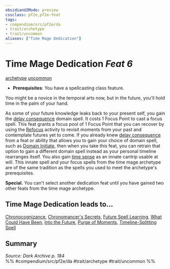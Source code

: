 ```yaml
---
obsidianUIMode: preview
cssclass: pf2e,pf2e-feat
tags:
- compendium/src/pf2e/da
- trait/archetype
- trait/uncommon
aliases: ["Time Mage Dedication"]
---
```

# Time Mage Dedication  *Feat 6*  
[archetype](archetype.md "Archetype Feat Trait")  [uncommon](uncommon.md "Uncommon Rarity Trait")  

- **Prerequisites**: You have a spellcasting class feature.

You might be a novice in the temporal arts now, but in the future, you'll hold time in the palm of your hand.

As some of your future knowledge leaks back to your present self, you gain the [delay consequence](delay-consequence-logm.md) domain spell. It costs 1 Focus Point to cast a focus spell. This feat grants a focus pool of 1 Focus Point that you can recover by using the [Refocus](refocus.md) activity to revisit moments from your past and contemplate futures yet to come. If you already knew [delay consequence](delay-consequence-logm.md) from a feat or ability that allows you to gain your choice of domain spell, such as [Domain Initiate](domain-initiate.md), then when you take this feat, you can retrain that option to gain a different domain spell instead as your personal timeline rearranges itself. You also gain [time sense](time-sense-da.md) as an innate cantrip usable at will. This innate spell and your focus spells from the time mage archetype are of the same tradition as the spells you used to meet the archetype's prerequisites.

**Special.** You can't select another dedication feat until you have gained two other feats from the time mage archetype.

## Time Mage Dedication leads to...

[Chronocognizance](chronocognizance-da.md), [Chronomancer's Secrets](chronomancers-secrets-da.md), [Future Spell Learning](future-spell-learning-da.md), [What Could Have Been](what-could-have-been-da.md), [Into the Future](into-the-future-da.md), [Purge of Moments](purge-of-moments-da.md), [Timeline-Splitting Spell](timeline-splitting-spell-da.md)

## Summary

*Source: Dark Archive p. 184*  
%% #compendium/src/pf2e/da #trait/archetype #trait/uncommon %%